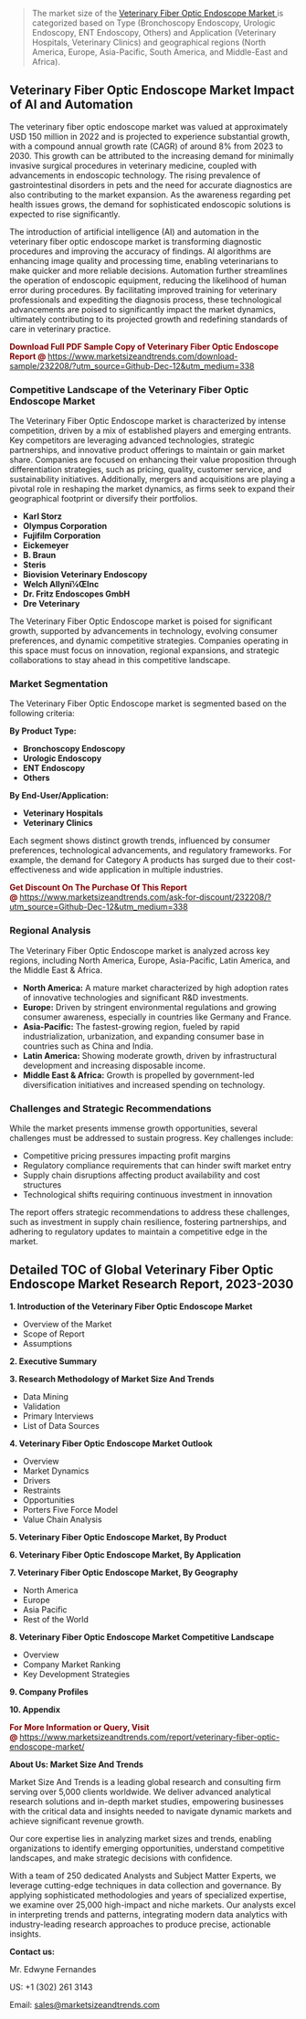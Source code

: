 <blockquote><p>The market size of the <a href="https://www.marketsizeandtrends.com/download-sample/232208/?utm_source=Github-Dec-12&amp;utm_medium=338" target="_blank">Veterinary Fiber Optic Endoscope Market </a>is categorized based on Type (Bronchoscopy Endoscopy, Urologic Endoscopy, ENT Endoscopy, Others) and Application (Veterinary Hospitals, Veterinary Clinics) and geographical regions (North America, Europe, Asia-Pacific, South America, and Middle-East and Africa).</p></blockquote><p><h2>Veterinary Fiber Optic Endoscope Market Impact of AI and Automation</h2><p>The veterinary fiber optic endoscope market was valued at approximately USD 150 million in 2022 and is projected to experience substantial growth, with a compound annual growth rate (CAGR) of around 8% from 2023 to 2030. This growth can be attributed to the increasing demand for minimally invasive surgical procedures in veterinary medicine, coupled with advancements in endoscopic technology. The rising prevalence of gastrointestinal disorders in pets and the need for accurate diagnostics are also contributing to the market expansion. As the awareness regarding pet health issues grows, the demand for sophisticated endoscopic solutions is expected to rise significantly.</p><p>The introduction of artificial intelligence (AI) and automation in the veterinary fiber optic endoscope market is transforming diagnostic procedures and improving the accuracy of findings. AI algorithms are enhancing image quality and processing time, enabling veterinarians to make quicker and more reliable decisions. Automation further streamlines the operation of endoscopic equipment, reducing the likelihood of human error during procedures. By facilitating improved training for veterinary professionals and expediting the diagnosis process, these technological advancements are poised to significantly impact the market dynamics, ultimately contributing to its projected growth and redefining standards of care in veterinary practice.</p></p><p><strong><span style="color: #800000;">Download Full PDF Sample Copy of Veterinary Fiber Optic Endoscope Report @</span>&nbsp;</strong><a href="https://www.marketsizeandtrends.com/download-sample/232208/?utm_source=Github-Dec-12&amp;utm_medium=338">https://www.marketsizeandtrends.com/download-sample/232208/?utm_source=Github-Dec-12&amp;utm_medium=338</a></p><h3>Competitive Landscape of the Veterinary Fiber Optic Endoscope Market</h3><p>The Veterinary Fiber Optic Endoscope market is characterized by intense competition, driven by a mix of established players and emerging entrants. Key competitors are leveraging advanced technologies, strategic partnerships, and innovative product offerings to maintain or gain market share. Companies are focused on enhancing their value proposition through differentiation strategies, such as pricing, quality, customer service, and sustainability initiatives. Additionally, mergers and acquisitions are playing a pivotal role in reshaping the market dynamics, as firms seek to expand their geographical footprint or diversify their portfolios.</p><p><strong><p><ul><li>Karl Storz </li><li> Olympus Corporation </li><li> Fujifilm Corporation </li><li> Eickemeyer </li><li> B. Braun </li><li> Steris </li><li> Biovision Veterinary Endoscopy </li><li> Welch Allynï¼ŒInc </li><li> Dr. Fritz Endoscopes GmbH </li><li> Dre Veterinary</p></li></ul></p></strong></p><p>The Veterinary Fiber Optic Endoscope market is poised for significant growth, supported by advancements in technology, evolving consumer preferences, and dynamic competitive strategies. Companies operating in this space must focus on innovation, regional expansions, and strategic collaborations to stay ahead in this competitive landscape.</p><h3>Market Segmentation</h3><p>The Veterinary Fiber Optic Endoscope market is segmented based on the following criteria:</p><p><strong>By Product Type:</strong></p><p><strong><p><ul><li>Bronchoscopy Endoscopy </li><li> Urologic Endoscopy </li><li> ENT Endoscopy </li><li> Others</p></li></ul></p></strong></p><p><strong>By End-User/Application:</strong></p><p><strong><p><ul><li>Veterinary Hospitals </li><li> Veterinary Clinics</p></li></ul></p></strong></p><p>Each segment shows distinct growth trends, influenced by consumer preferences, technological advancements, and regulatory frameworks. For example, the demand for Category A products has surged due to their cost-effectiveness and wide application in multiple industries.</p><p><strong><span style="color: #800000;">Get Discount On The Purchase Of This Report @&nbsp;</span></strong><a href="https://www.marketsizeandtrends.com/ask-for-discount/232208/?utm_source=Github-Dec-12&amp;utm_medium=338">https://www.marketsizeandtrends.com/ask-for-discount/232208/?utm_source=Github-Dec-12&amp;utm_medium=338</a></p><h3>Regional Analysis</h3><p>The Veterinary Fiber Optic Endoscope market is analyzed across key regions, including North America, Europe, Asia-Pacific, Latin America, and the Middle East &amp; Africa.</p><ul><li><strong>North America:</strong> A mature market characterized by high adoption rates of innovative technologies and significant R&amp;D investments.</li><li><strong>Europe:</strong> Driven by stringent environmental regulations and growing consumer awareness, especially in countries like Germany and France.</li><li><strong>Asia-Pacific:</strong> The fastest-growing region, fueled by rapid industrialization, urbanization, and expanding consumer base in countries such as China and India.</li><li><strong>Latin America:</strong> Showing moderate growth, driven by infrastructural development and increasing disposable income.</li><li><strong>Middle East &amp; Africa:</strong> Growth is propelled by government-led diversification initiatives and increased spending on technology.</li></ul><h3>Challenges and Strategic Recommendations</h3><p>While the market presents immense growth opportunities, several challenges must be addressed to sustain progress. Key challenges include:</p><ul><li>Competitive pricing pressures impacting profit margins</li><li>Regulatory compliance requirements that can hinder swift market entry</li><li>Supply chain disruptions affecting product availability and cost structures</li><li>Technological shifts requiring continuous investment in innovation</li></ul><p>The report offers strategic recommendations to address these challenges, such as investment in supply chain resilience, fostering partnerships, and adhering to regulatory updates to maintain a competitive edge in the market.</p><h2>Detailed TOC of Global Veterinary Fiber Optic Endoscope Market Research Report, 2023-2030</h2><p><strong>1. Introduction of the Veterinary Fiber Optic Endoscope Market</strong></p><ul><li>Overview of the Market</li><li>Scope of Report</li><li>Assumptions&nbsp;</li></ul><p><strong>2. Executive Summary</strong></p><p><strong>3. Research Methodology of <strong>Market Size And Trends</strong></strong></p><ul><li>Data Mining</li><li>Validation</li><li>Primary Interviews</li><li>List of Data Sources&nbsp;</li></ul><p><strong>4. Veterinary Fiber Optic Endoscope Market Outlook</strong></p><ul><li>Overview</li><li>Market Dynamics</li><li>Drivers</li><li>Restraints</li><li>Opportunities</li><li>Porters Five Force Model</li><li>Value Chain Analysis&nbsp;</li></ul><p><strong>5. Veterinary Fiber Optic Endoscope Market, By Product</strong></p><p><strong>6. Veterinary Fiber Optic Endoscope Market, By Application</strong></p><p><strong>7. Veterinary Fiber Optic Endoscope Market, By Geography</strong></p><ul><li>North America</li><li>Europe</li><li>Asia Pacific</li><li>Rest of the World&nbsp;</li></ul><p><strong>8. Veterinary Fiber Optic Endoscope Market Competitive Landscape</strong></p><ul><li>Overview</li><li>Company Market Ranking</li><li>Key Development Strategies&nbsp;</li></ul><p><strong>9. Company Profiles</strong></p><p><strong>10. Appendix</strong></p><p><strong><span style="color: #800000;">For More Information or Query, Visit @&nbsp;</span></strong><a href="https://www.marketsizeandtrends.com/report/veterinary-fiber-optic-endoscope-market/">https://www.marketsizeandtrends.com/report/veterinary-fiber-optic-endoscope-market/</a></p><p></p><p><strong>About Us:&nbsp;Market Size And Trends</strong></p><p>Market Size And Trends&nbsp;is a leading global research and consulting firm serving over 5,000 clients worldwide. We deliver advanced analytical research solutions and in-depth market studies, empowering businesses with the critical data and insights needed to navigate dynamic markets and achieve significant revenue growth.</p><p>Our core expertise lies in analyzing market sizes and trends, enabling organizations to identify emerging opportunities, understand competitive landscapes, and make strategic decisions with confidence.</p><p>With a team of 250 dedicated Analysts and Subject Matter Experts, we leverage cutting-edge techniques in data collection and governance. By applying sophisticated methodologies and years of specialized expertise, we examine over 25,000 high-impact and niche markets. Our analysts excel in interpreting trends and patterns, integrating modern data analytics with industry-leading research approaches to produce precise, actionable insights.</p><p><strong>Contact us:</strong></p><p>Mr. Edwyne Fernandes</p><p>US: +1 (302) 261 3143</p><p>Email: <a href="mailto:sales@marketsizeandtrends.com">sales@marketsizeandtrends.com</a>&nbsp;</p>
